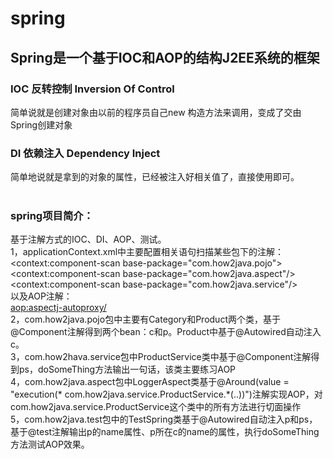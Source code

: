 # spring
## Spring是一个基于IOC和AOP的结构J2EE系统的框架
### IOC 反转控制 Inversion Of Control<br>
简单说就是创建对象由以前的程序员自己new 构造方法来调用，变成了交由Spring创建对象<br>
### DI 依赖注入 Dependency Inject<br>
简单地说就是拿到的对象的属性，已经被注入好相关值了，直接使用即可。<br>
<br>
### spring项目简介：<br>
基于注解方式的IOC、DI、AOP、测试。<br>
1，applicationContext.xml中主要配置相关语句扫描某些包下的注解：
<context:component-scan base-package="com.how2java.pojo"><br>
<context:component-scan base-package="com.how2java.aspect"/><br>
<context:component-scan base-package="com.how2java.service"/><br>
以及AOP注解：<br>
<aop:aspectj-autoproxy/> <br>
2，com.how2java.pojo包中主要有Category和Product两个类，基于@Component注解得到两个bean：c和p。Product中基于@Autowired自动注入c。<br>
3，com.how2hava.service包中ProductService类中基于@Component注解得到ps，doSomeThing方法输出一句话，该类主要练习AOP<br>
4，com.how2java.aspect包中LoggerAspect类基于@Around(value = "execution(* com.how2java.service.ProductService.*(..))")注解实现AOP，对com.how2java.service.ProductService这个类中的所有方法进行切面操作 <br>
5，com.how2java.test包中的TestSpring类基于@Autowired自动注入p和ps，基于@test注解输出p的name属性、p所在c的name的属性，执行doSomeThing方法测试AOP效果。
